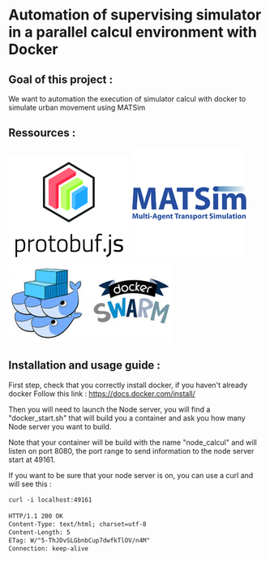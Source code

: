 # Automation of supervising simulator in a parallel calcul environment with Docker 

## Goal of this project :
We want to automation the execution of simulator calcul with docker to simulate urban movement using MATSim

## Ressources :
<div style="text-align-center" markdown="1">

[<img src="img/protobufjs.png">](https://www.npmjs.com/package/protobufjs) 
[<img src="img/matsim.png">](https://www.matsim.org/) 
[<img src="img/dockerswarm.jpeg">](https://docs.docker.com/engine/swarm/)

</div>

## Installation and usage guide :

First step, check that you correctly install docker, if you haven't already docker Follow this link : https://docs.docker.com/install/

Then you will need to launch the Node server, you will find a "docker_start.sh" that will build you a container and ask you how many Node server you want to build.

Note that your container will be build with the name "node_calcul" and will listen on port 8080, the port range to send information to the node server start at 49161.

If you want to be sure that your node server is on, you can use a curl and will see this :

```
curl -i localhost:49161

HTTP/1.1 200 OK
Content-Type: text/html; charset=utf-8
Content-Length: 5
ETag: W/"5-ThJDvSLGbnbCup7dwfkTlOV/n4M"
Connection: keep-alive
```
